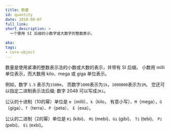 ```yaml
---
title: 数量
id: quantity
date: 2018-08-07
full_link:
short_description: >
  一个使用 SI 后缀的小数字或大数字的整数表示。

aka: 
tags:
- core-object
---
```

<!--
---
title: Quantity
id: quantity
date: 2018-08-07
full_link:
short_description: >
  A whole-number representation of small or large numbers using SI suffixes.

aka: 
tags:
- core-object
---
-->

<!--more-->

数量是使用紧凑的整数表示法的小数或大数的表示，并带有 SI 后缀。
小数用 milli 单位表示，而大数用 kilo、mega 或 giga 单位表示。

例如，数字 `1.5` 表示为`1500m`，
而数字`1000`表示为`1k`，`1000000`表示为`1M`。 
您还可以指定二进制表示法后缀; 数字 2048 可以写成`2Ki`。

公认的十进制（10的幂）单位是 `m`（milli）、`k`（kilo，
有意小写）、`M`（mega），`G`（giga）、`T`（terra）、`P`（peta）、
`E`（exa）。

公认的二进制（2的幂）单位是 `Ki` (kibi)、 `Mi` (mebi)、`Gi` (gibi)、
`Ti` (tebi)、 `Pi` (pebi)、 `Ei` (exbi)。

<!--
Quantities are representations of small or large numbers using a compact,
whole-number notation with SI suffixes.  Fractional numbers are represented
using milli units, while large numbers can be represented using kilo,
mega, or giga units.

For instance, the number `1.5` is represented as `1500m`, while the number `1000`
can be represented as `1k`, and `1000000` as `1M`. You can also specify
binary-notation suffixes; the number 2048 can be written as `2Ki`.

The accepted decimal (power-of-10) units are `m` (milli), `k` (kilo,
intentionally lowercase), `M` (mega), `G` (giga), `T` (terra), `P` (peta),
`E` (exa).

The accepted binary (power-of-2) units are `Ki` (kibi), `Mi` (mebi), `Gi` (gibi),
`Ti` (tebi), `Pi` (pebi), `Ei` (exbi).
-->
